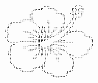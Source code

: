 ⠀⠀⠀⠀⠀⠀⠀⠀⠀⠀⠀⠀⠀⣀⣀⠀⠀⠀⠀⠀⠀⠀⠀⡠⠠⡀⠀⠀⠀
⠀⠀⠀⠀⠀⠀⠀⠀⠀⡠⠖⠒⠋⠀⠈⠉⠱⡄⠀⠀⠀⠀⣏⡱⣎⣙⠀⠀⠀
⠀⠀⠀⠀⠀⠀⠀⠀⢰⡃⠀⠀⠀⠀⠀⠀⠀⠉⠙⢦⠀⠈⢲⢓⣁⠇⠀⠀⠀
⠀⠀⢀⣀⣀⣠⠴⠒⠲⢧⠀⠀⠀⠀⣤⠀⠀⠀⠀⢸⠀⢠⢃⠃⠀⠀⠀⠀⠀
⠀⣰⠋⠀⠀⠀⠀⠀⠀⠀⠑⢄⢠⡀⢸⠀⢀⡀⢀⡏⡴⢁⠎⠀⠀⠀⠀⠀⠀
⠰⡃⠀⠀⠀⠀⠠⣤⣀⠐⢦⡈⣎⢧⢸⢀⠞⢁⡾⠊⣠⣣⠤⠴⠤⢄⠀⠀⠀
⢀⡏⠀⠀⠀⠀⠀⠀⣈⣑⠢⣱⡌⣸⣦⡪⠔⠉⢀⠜⠉⠀⠀⠀⠀⠀⠣⢤⡀
⠀⠣⣀⣀⣀⠠⠤⠤⠤⢬⡍⣿⠟⠋⠁⠀⣠⣴⣕⣒⣀⣀⡀⠀⠀⠀⠀⠀⢹
⠀⠀⡴⠉⠀⠀⢠⡤⠒⠒⣒⣿⣄⣀⣤⣞⠉⣑⡒⠢⠄⠀⠀⠀⠀⠀⠀⢀⡜
⠀⢠⠇⠀⠀⠀⠀⠀⠚⠋⠁⡰⣹⢰⡘⡗⢍⢢⡉⠓⢄⠀⠀⠀⠀⠀⢀⡏⠀
⠀⠈⡇⠀⠀⠀⠀⠀⠀⢠⡾⠁⠋⢸⠃⠀⠈⣧⠉⠀⠀⠻⡒⠤⠤⠖⠉⠀⠀
⠀⠀⢇⠀⠀⠀⠀⠀⠀⠀⠀⠀⠀⡜⠀⠀⠀⠙⠀⠀⠀⠀⢹⠀⠀⠀⠀⠀⠀
⠀⠀⠀⠱⣄⣀⠀⠀⠀⢀⡤⠴⢺⠃⠀⠀⠀⠀⠀⠀⠀⠀⡞⠀⠀⠀⠀⠀⠀
⠀⠀⠀⠀⠀⠈⠓⠒⠒⠋⠀⠀⠈⠣⣄⣀⠀⠀⠀⠀⣰⠚⠁⠀⠀⠀⠀⠀⠀
⠀⠀⠀⠀⠀⠀⠀⠀⠀⠀⠀⠀⠀⠀⠀⠈⠓⠶⠒⠒⠁⠀⠀⠀⠀⠀⠀⠀⠀
